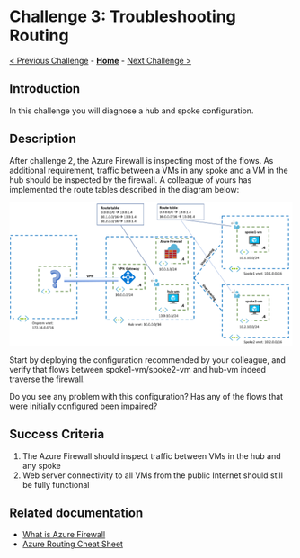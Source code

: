 # Challenge 3: Troubleshooting Routing

[< Previous Challenge](./02-AzFW.md) - **[Home](../README.md)** - [Next Challenge >](./04-AppGW.md)

## Introduction

In this challenge you will diagnose a hub and spoke configuration.

## Description

After challenge 2, the Azure Firewall is inspecting most of the flows. As additional requirement, traffic between a VMs in any spoke and a VM in the hub should be inspected by the firewall. A colleague of yours has implemented the route tables described in the diagram below:

![hubnspoke asymmetric](media/asymmetric.png)

Start by deploying the configuration recommended by your colleague, and verify that flows between spoke1-vm/spoke2-vm and hub-vm indeed traverse the firewall.

Do you see any problem with this configuration? Has any of the flows that were initially configured been impaired?

## Success Criteria

1. The Azure Firewall should inspect traffic between VMs in the hub and any spoke
1. Web server connectivity to all VMs from the public Internet should still be fully functional

## Related documentation

* [What is Azure Firewall](https://docs.microsoft.com/azure/firewall/overview)
* [Azure Routing Cheat Sheet](../035-HubAndSpoke/Student/Resources/routing-cheat-sheet.md)
